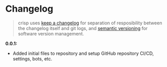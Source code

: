 # Changelog

> crisp uses [keep a changelog](https://keepachangelog.com/en/1.0.0/) for separation of resposibility between the changelog itself and git logs, and [semantic versioning](https://semver.org/) for software version management.

**0.0.1:**
- Added initial files to repository and setup GitHub repository CI/CD, settings, bots, etc.
